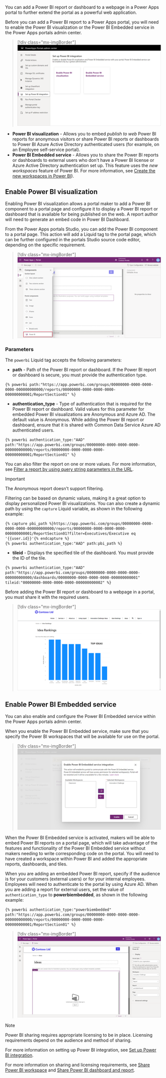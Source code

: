 You can add a Power BI report or dashboard to a webpage in a Power Apps portal to further extend the portal as a powerful web application.

Before you can add a Power BI report to a Power Apps portal, you will need to enable the Power BI visualization or the Power BI Embedded service in the Power Apps portals admin center.

> [!div class="mx-imgBorder"]
> [![Enable Power BI](../media/enable-power-bi.png)](../media/enable-power-bi.png#lightbox)

- **Power BI visualization** - Allows you to embed *publish to web* Power BI reports for anonymous visitors or share Power BI reports or dashboards to Power BI Azure Active Directory authenticated users (for example, on an Employee self-service portal).
- **Power BI Embedded service** - Allows you to share the Power BI reports or dashboards to external users who don't have a Power BI license or Azure Active Directory authentication set up. This feature uses the *new workspaces* feature of Power BI. For more information, see [Create the new workspaces in Power BI](https://docs.microsoft.com/power-bi/collaborate-share/service-create-the-new-workspaces/?azure-portal=true)).

## Enable Power BI visualization

Enabling Power BI visualization allows a portal maker to add a Power BI component to a portal page and configure it to display a Power BI report or dashboard that is available for being published on the web. A report author will need to generate an embed code in Power BI Dashboard.  

From the Power Apps portals Studio, you can add the Power BI component to a portal page. This action will add a Liquid tag to the portal page, which can be further configured in the portals Studio source code editor, depending on the specific requirement.

> [!div class="mx-imgBorder"]
> [![Add Power BI](../media/power-bi-component.png)](../media/power-bi-component.png#lightbox)

### Parameters

The `powerbi` Liquid tag accepts the following parameters:

- **path** - Path of the Power BI report or dashboard. If the Power BI report or dashboard is secure, you must provide the authentication type.

```twig
{% powerbi path:"https://app.powerbi.com/groups/00000000-0000-0000-0000-000000000000/reports/00000000-0000-0000-0000-000000000001/ReportSection01" %}
```

- **authentication_type** - Type of authentication that is required for the Power BI report or dashboard. Valid values for this parameter for embedded Power BI visualizations are Anonymous and Azure AD. The default value is Anonymous. While adding the Power BI report or dashboard, ensure that it is shared with Common Data Service Azure AD authenticated users.

```twig
{% powerbi authentication_type:"AAD" path:"https://app.powerbi.com/groups/00000000-0000-0000-0000-000000000000/reports/00000000-0000-0000-0000-000000000001/ReportSection01" %}
```

You can also filter the report on one or more values. For more information, see [Filter a report by using query string parameters in the URL](https://docs.microsoft.com/power-bi/service-url-filters/?azure-portal=true).

> [!IMPORTANT]
> The Anonymous report doesn't support filtering.

Filtering can be based on dynamic values, making it a great option to display personalized Power BI visualizations. You can also create a dynamic path by using the `capture` Liquid variable, as shown in the following example:

```twig
{% capture pbi_path %}https://app.powerbi.com/groups/00000000-0000-0000-0000-000000000000/reports/00000000-0000-0000-0000-000000000001/ReportSection01?filter=Executives/Executive eq '{{user.id}}'{% endcapture %}
{% powerbi authentication_type:"AAD" path:pbi_path %}
```

- **tileid** - Displays the specified tile of the dashboard. You must provide the ID of the tile.

```twig
{% powerbi authentication_type:"AAD" path:"https://app.powerbi.com/groups/00000000-0000-0000-0000-000000000000/dashboards/00000000-0000-0000-0000-000000000001" tileid:"00000000-0000-0000-0000-000000000002" %}
```

Before adding the Power BI report or dashboard to a webpage in a portal, you must share it with the required users.

> [!div class="mx-imgBorder"]
> [![Power BI on a portal page](../media/power-bi-page.png)](../media/power-bi-page.png#lightbox)

## Enable Power BI Embedded service

You can also enable and configure the Power BI Embedded service within the Power Apps portals admin center.  

When you enable the Power BI Embedded service, make sure that you specify the Power BI workspaces that will be available for use on the portal.

> [!div class="mx-imgBorder"]
> [![Power BI Embedded](../media/power-bi-embedded.png)](../media/power-bi-embedded.png#lightbox)

When the Power BI Embedded service is activated, makers will be able to embed Power BI reports on a portal page, which will take advantage of the features and functionality of the Power BI Embedded service without makers needing to write corresponding code on the portal. You will need to have created a workspace within Power BI and added the appropriate reports, dashboards, and tiles.

When you are adding an embedded Power BI report, specify if the audience is for your customers (external users) or for your internal employees. Employees will need to authenticate to the portal by using Azure AD. When you are adding a report for external users, set the value of `authentication_type` to **powerbiembedded**, as shown in the following example:

```twig
{% powerbi authentication_type:"powerbiembedded" path:"https://app.powerbi.com/groups/00000000-0000-0000-0000-000000000000/reports/00000000-0000-0000-0000-000000000001/ReportSection01" %}
```

> [!div class="mx-imgBorder"]
> [![Organization embedded Power BI](../media/organization-embedded-power-bi.png)](../media/organization-embedded-power-bi.png#lightbox)

> [!NOTE]
> Power BI sharing requires appropriate licensing to be in place. Licensing requirements depend on the audience and method of sharing.

For more information on setting up Power BI integration, see [Set up Power BI integration](https://docs.microsoft.com/powerapps/maker/portals/admin/set-up-power-bi-integration/?azure-portal=true).

For more information on sharing and licensing requirements, see [Share Power BI workspace](https://docs.microsoft.com/power-bi/service-how-to-collaborate-distribute-dashboards-reports#collaborate-with-coworkers-in-an-app-workspace/?azure-portal=true) and [Share Power BI dashboard and report](https://docs.microsoft.com/power-bi/service-share-dashboards/?azure-portal=true).
